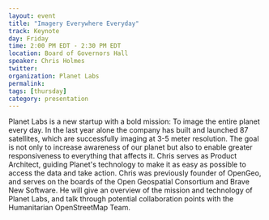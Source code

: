 ```yaml
---
layout: event
title: "Imagery Everywhere Everyday"
track: Keynote
day: Friday
time: 2:00 PM EDT - 2:30 PM EDT
location: Board of Governors Hall
speaker: Chris Holmes
twitter: 
organization: Planet Labs
permalink: 
tags: [thursday]
category: presentation
---
```


Planet Labs is a new startup with a bold mission: To image the entire planet every day. In the last year alone the company has built and launched 87 satellites, which are successfully imaging at 3-5 meter resolution. The goal is not only to increase awareness of our planet but also to enable greater responsiveness to everything that affects it. Chris serves as Product Architect, guiding Planet's technology to make it as easy as possible to access the data and take action. Chris was previously founder of OpenGeo, and serves on the boards of the Open Geospatial Consortium and Brave New Software. He will give an overview of the mission and technology of Planet Labs, and talk through potential collaboration points with the Humanitarian OpenStreetMap Team.